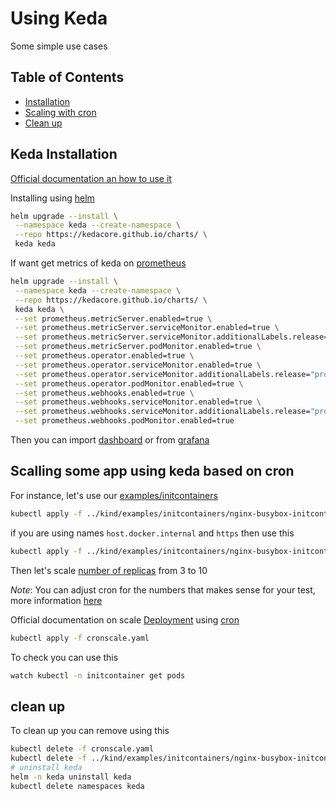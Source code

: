 # Using Keda

Some simple use cases

## Table of Contents

- [Installation](#keda-installation)
- [Scaling with cron](#scalling-some-app-using-keda-based-on-cron)
- [Clean up](#clean-up)

## Keda Installation

[Official documentation an how to use it](https://keda.sh/)

Installing using [helm](https://helm.sh/)

```bash
helm upgrade --install \
 --namespace keda --create-namespace \
 --repo https://kedacore.github.io/charts/ \
 keda keda
```

If want get metrics of keda on [prometheus](https://keda.sh/docs/2.16/integrations/prometheus/)

```bash
helm upgrade --install \
 --namespace keda --create-namespace \
 --repo https://kedacore.github.io/charts/ \
 keda keda \
 --set prometheus.metricServer.enabled=true \
 --set prometheus.metricServer.serviceMonitor.enabled=true \
 --set prometheus.metricServer.serviceMonitor.additionalLabels.release="prometheus-stack" \
 --set prometheus.metricServer.podMonitor.enabled=true \
 --set prometheus.operator.enabled=true \
 --set prometheus.operator.serviceMonitor.enabled=true \
 --set prometheus.operator.serviceMonitor.additionalLabels.release="prometheus-stack" \
 --set prometheus.operator.podMonitor.enabled=true \
 --set prometheus.webhooks.enabled=true \
 --set prometheus.webhooks.serviceMonitor.enabled=true \
 --set prometheus.webhooks.serviceMonitor.additionalLabels.release="prometheus-stack" \
 --set prometheus.webhooks.podMonitor.enabled=true
```

Then you can import [dashboard](https://github.com/kedacore/keda/blob/main/config/grafana/keda-dashboard.json) or from [grafana](https://grafana.com/grafana/dashboards/22111-keda-operator/)

## Scalling some app using keda based on cron

For instance, let's use our [examples/initcontainers](../kind/examples/initcontainers/README.md)

```bash
kubectl apply -f ../kind/examples/initcontainers/nginx-busybox-initcontainer.yaml
```

if you are using names `host.docker.internal` and `https` then use this

```bash
kubectl apply -f ../kind/examples/initcontainers/nginx-busybox-initcontainer-https.yaml
```

Then let's scale [number of replicas](cronscale.yaml) from 3 to 10

*Note*: You can adjust cron for the numbers that makes sense for your test, more information [here](https://crontab.guru/)

Official documentation on scale [Deployment](https://keda.sh/docs/1.5/concepts/scaling-deployments/) using [cron](https://keda.sh/docs/2.16/scalers/cron/)

```bash
kubectl apply -f cronscale.yaml
```

To check you can use this

```bash
watch kubectl -n initcontainer get pods
```

## clean up

To clean up you can remove using this

```bash
kubectl delete -f cronscale.yaml
kubectl delete -f ../kind/examples/initcontainers/nginx-busybox-initcontainer.yaml
# uninstall keda
helm -n keda uninstall keda
kubectl delete namespaces keda
```
